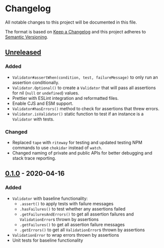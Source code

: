 # Changelog
All notable changes to this project will be documented in this file.

The format is based on [Keep a Changelog][Keep a Changelog] and this project adheres to [Semantic Versioning][Semantic Versioning].

## [Unreleased]
### Added
- `Validator#assertWhen(condition, test, failureMessage)` to only run an assertion conditionally.
- `Validator.Optional()` to create a `Validator` that will pass all assertions for nil (`null` or `undefined`) values.
- Prettier with ESLint integration and reformatted files.
- Enable CJS and ESM support.
- `Validator#hasErrors()` method to check for assertions that threw errors.
- `Validator.isValidator()` static function to test if an instance is a `Validator` with tests.

### Changed
- Replaced `tape` with `riteway` for testing and updated testing NPM commands to use `chokidar` instead of `watch`.
- Changed naming of private and public APIs for better debugging and stack trace reporting.

## [0.1.0] - 2020-04-16
### Added
- `Validator` with baseline functionality:
  - `.assert()` to apply tests with failure messages
  - `.hasFailures()` to test whether any assertions failed
  - `.getFailuresAndErrors()` to get all assertion failures and `ValidationError`s thrown by assertions
  - `.getFailures()` to get all assertion failure messages
  - `.getErrors()` to get all `ValidationError`s thrown by assertions
- `ValidationError` to wrap errors thrown by assertions
- Unit tests for baseline functionality

<!-- Links -->
[Keep a Changelog]: https://keepachangelog.com/
[Semantic Versioning]: https://semver.org/

<!-- Versions -->
[Unreleased]: https://github.com/webbower/validator/compare/v0.1.0...HEAD
[0.1.0]: https://github.com/webbower/validator/releases/v0.1.0
